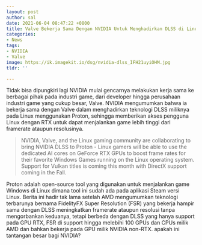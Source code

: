 ```yaml
---
layout: post
author: sal
date: 2021-06-04 08:47:22 +0800
title: Valve Bekerja Sama Dengan NVIDIA Untuk Menghadirkan DLSS di Linux
categories:
- News
tags:
- NVIDIA
- Valve
image: https://ik.imagekit.io/dsg/nvidia-dlss_IFH21uyiOHM.jpg
tldr: ''

---
```

Tidak bisa dipungkiri lagi NVIDIA mulai gencarnya melakukan kerja sama ke berbagai pihak pada industri game, dari developer hingga perusahaan industri game yang cukup besar, Valve. NVIDIA mengumumkan bahwa ia bekerja sama dengan Valve dalam menghadirkan teknologi DLSS miliknya pada Linux menggunakan Proton, sehingga memberikan akses pengguna Linux dengan RTX untuk dapat menjalankan game lebih tinggi dari framerate ataupun resolusinya.

> NVIDIA, Valve, and the Linux gaming community are collaborating to bring NVIDIA DLSS to Proton - Linux gamers will be able to use the dedicated AI cores on GeForce RTX GPUs to boost frame rates for their favorite Windows Games running on the Linux operating system. Support for Vulkan titles is coming this month with DirectX support coming in the Fall.

Proton adalah open-source tool yang digunakan untuk menjalankan game Windows di Linux dimana tool ini sudah ada pada aplikasi Steam versi Linux. Berita ini hadir tak lama setelah AMD mengumumkan teknologi terbarunya bernama FidelityFX Super Resolution (FSR) yang bekerja hampir sama dengan DLSS meningkatkan framerate ataupun resolusi tanpa mengorbankan keduanya, tetapi berbeda dengan DLSS yang hanya support pada GPU RTX, FSR di support hingga melebihi 100 GPUs dan CPUs milik AMD dan bahkan bekerja pada GPU milik NVIDIA non-RTX. apakah ini tantangan besar bagi NVIDIA?